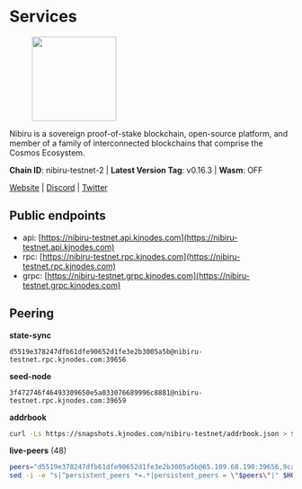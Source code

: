 # Services

<figure><img src="https://raw.githubusercontent.com/kj89/testnet_manuals/main/pingpub/logos/nibiru.png" width="150" alt=""><figcaption></figcaption></figure>

Nibiru is a sovereign proof-of-stake blockchain, open-source platform,  and member of a family of interconnected blockchains that comprise the Cosmos Ecosystem.

**Chain ID**: nibiru-testnet-2 | **Latest Version Tag**: v0.16.3 | **Wasm**: OFF

[Website](https://nibiru.fi) | [Discord](https://discord.gg/nibiru) | [Twitter](https://twitter.com/NibiruChain)


## Public endpoints

* api: [https://nibiru-testnet.api.kjnodes.com](https://nibiru-testnet.api.kjnodes.com)
* rpc: [https://nibiru-testnet.rpc.kjnodes.com](https://nibiru-testnet.rpc.kjnodes.com)
* grpc: [https://nibiru-testnet.grpc.kjnodes.com](https://nibiru-testnet.grpc.kjnodes.com)

## Peering

**state-sync**

```text
d5519e378247dfb61dfe90652d1fe3e2b3005a5b@nibiru-testnet.rpc.kjnodes.com:39656
```

**seed-node**

```text
3f472746f46493309650e5a033076689996c8881@nibiru-testnet.rpc.kjnodes.com:39659
```

**addrbook**
```bash
curl -Ls https://snapshots.kjnodes.com/nibiru-testnet/addrbook.json > $HOME/.nibid/config/addrbook.json
```

**live-peers** (48)
```bash
peers="d5519e378247dfb61dfe90652d1fe3e2b3005a5b@65.109.68.190:39656,9ca622adcf1ef0e7348551d4f79268f706cd3a88@65.108.195.235:36656,08c10c775c86e9752741e993f6e89563413018e6@43.134.165.29:26657,16cc3546082b849a65f38abb20bfa35f04e8baa8@65.21.155.212:26656,cee45d46a0461e55dcb397a274e8907af4cd7828@43.154.44.230:26657,5c2a752c9b1952dbed075c56c600c3a79b58c395@195.3.220.140:27046,fbad9746b824485a2b7c88d72f83e6e4d1fa5eb2@43.156.89.178:26657,82dde0f3c283ca231849376696d08c39c3d458ce@173.82.203.187:26657,438701ce016699880f9073c6b99f71d17309d820@154.53.52.215:26657,da7e0cc65dc2e424fcd25d2c2fd9eaa4fa0dac49@185.207.251.237:26656,cc70f159eae7a83c1d33e07208e9cff8eb69886c@34.142.220.216:13656,c11f38f2ed08253c03e108604e50c503427060f5@66.94.120.204:39656,4b3a7ba57390472c6285a2b581efd0b915f516eb@43.134.165.49:26657,2f35fb311c84dae1ac0a6ec4928307769983fa1f@154.53.44.216:26657,3939da5da8d8a31e6af2cb6d7bdcb222ff2487eb@65.109.14.69:39656,5eecfdf089428a5a8e52d05d18aae1ad8503d14c@65.108.141.109:19656,bec6fe42dd406ac789acb8b52fd6510e56232649@194.163.190.132:12656,756a7ac7c297a6b0c5015501ad7ad484867c8c96@213.246.39.53:26656,5ef59d8905bbd2bff62e06c391bfcccd5b4f23a9@188.34.202.151:26656,eb65c95ea745d1cb5f66e2fda5d5e1029f4dc43d@5.161.43.109:26656,e55d8746ad30e0d11ebe0aa3792c46713375edcc@135.181.2.104:26656,0e07d1c2c5eaeffaa61d70be990d28bff450cdb2@84.46.243.157:39656,d7185d6b0d6a7dbe8c45e1fddfa0165dfdba01c0@38.242.150.132:39656,794f2f7e5bb4e9b1e7e752c3d7df76a8db824151@65.109.30.12:61756,bda16647d6f89b4e3d829aba359776edb1af4fc0@65.109.92.240:11036,3500e228e18001372f08bcd0920281096ef80ddb@43.155.105.2:26657,c78f3ca40b54f35c2152515864095f16232c78ad@43.134.233.54:26657,656465577c4a24380265725e17bffcd13816d6bc@84.46.246.196:26656,5d777aae1aadc23533f7636063ea6cfcfea531b2@192.145.37.235:26656,bc6a9f58cf8abcb3d98848042a1f10720505321e@88.99.68.55:26656,a2b29a20750fca568247b1dd31d8dbafcdeed439@185.215.180.39:26656,aa882f345fd3febd66f0693d4525a537bdaa35ec@194.233.67.92:39656,8ff8d3effc84c1e5d7bdff36d8921875f7436bcd@65.108.13.185:26858,e1f9e55ac9b69d93443581526e0eaceb9975e4cf@89.117.48.125:26656,84ddf1d4c2f225ccd6cc4210e5aa940246e0f05f@185.135.137.238:26656,7bbe4afc59fbfff5e6c3189c8ef73a1c6ac3f067@80.82.215.23:26656,cfa774a7d46145787f1db9ae0bed9150ef29a73c@65.109.61.61:39656,706d1fddbd94737ce4d761201791e61085e7c9be@185.135.137.234:26656,70f2fc7f5195b6956d779e3f7c64f2a439e8338e@38.242.135.86:26656,edfd0d34a1c3bc63d89ca3b8546a79c2d7c4e372@65.109.163.248:39656,084d3c888faaa1f65d07719d1ee5373ed9de58b8@103.119.85.165:26656,8425ae0c16b42bdd1af24ffc872641990a17e921@167.235.198.193:60656,17e2f71d5bd857203ad1a775d678c0448d2a4741@185.252.232.251:26656,a575313137ddc0dae09fc79ad5558f2ca25867af@199.175.98.114:26656,6b090552ef388fc2e035e6b77619bf4985057077@95.216.42.83:26656,7146bd0ccbda4bedb5cdb92cd948777c07979534@194.163.177.199:26656,6a098f2de3628f0107fbd50876e9c2c89f627d7f@94.103.91.28:39656,09de7d3f5acc5e421247a582aa50d601571415fb@38.242.202.200:26656"
sed -i -e "s|^persistent_peers *=.*|persistent_peers = \"$peers\"|" $HOME/.nibid/config/config.toml
```
